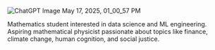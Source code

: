 
![ChatGPT Image May 17, 2025, 01_00_57 PM](https://github.com/user-attachments/assets/776ee241-5735-4b77-b233-4a684f240e07)

Mathematics student interested in data science and ML engineering. Aspiring mathematical physicist passionate about topics like finance, climate change, human cognition, and social justice.
